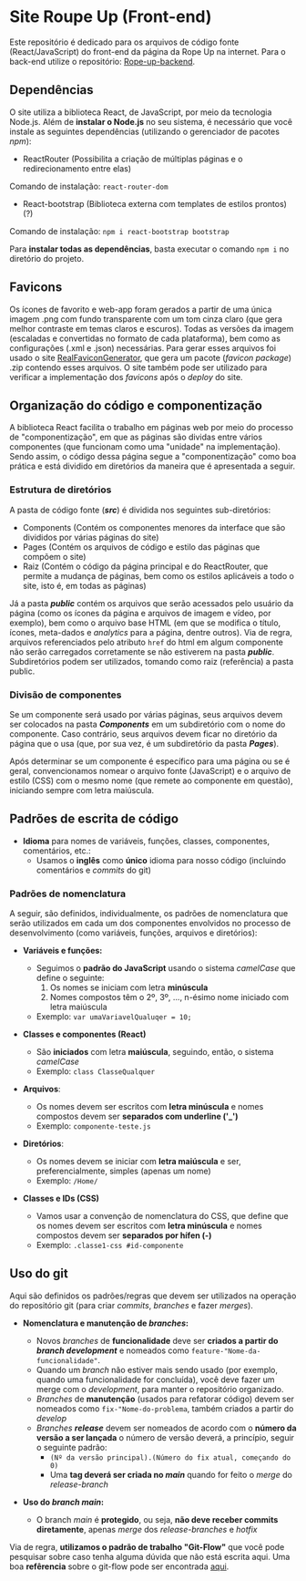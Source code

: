 # Site Roupe Up (Front-end)

Este repositório é dedicado para os arquivos de código fonte (React/JavaScript) do front-end da página da Rope Up na internet. Para o back-end utilize o repositório: [Rope-up-backend](https://github.com/heliorneto/Rope-up-backend).

## Dependências

O site utiliza a biblioteca React, de JavaScript, por meio da tecnologia Node.js. Além de **instalar o Node.js** no seu sistema, é necessário que você instale as seguintes dependências (utilizando o gerenciador de pacotes *npm*):

- ReactRouter (Possibilita a criação de múltiplas páginas e o redirecionamento entre elas)

Comando de instalação: `react-router-dom`

- React-bootstrap (Biblioteca externa com templates de estilos prontos) (?)

Comando de instalação: `npm i react-bootstrap bootstrap`

Para **instalar todas as dependências**, basta executar o comando `npm i` no diretório do projeto.

## Favicons

Os ícones de favorito e web-app foram gerados a partir de uma única imagem .png com fundo transparente com um tom cinza claro (que gera melhor contraste em temas claros e escuros). Todas as versões da imagem (escaladas e convertidas no formato de cada plataforma), bem como as configurações (.xml e .json) necessárias. Para gerar esses arquivos foi usado o site [RealFaviconGenerator](https://realfavicongenerator.net/), que gera um pacote (*favicon package*) .zip contendo esses arquivos. O site também pode ser utilizado para verificar a implementação dos *favicons* após o *deploy* do site.

## Organização do código e componentização

A biblioteca React facilita o trabalho em páginas web por meio do processo de "componentização", em que as páginas são dividas entre vários componentes (que funcionam como uma "unidade" na implementação). Sendo assim, o código dessa página segue a "componentização" como boa prática e está dividido em diretórios da maneira que é apresentada a seguir.

### Estrutura de diretórios

A pasta de código fonte (***src***) é dividida nos seguintes sub-diretórios:

- Components (Contém os componentes menores da interface que são divididos por várias páginas do site)
- Pages (Contém os arquivos de código e estilo das páginas que compõem o site)
- Raiz (Contém o código da página principal e do ReactRouter, que permite a mudança de páginas, bem como os estilos aplicáveis a todo o site, isto é, em todas as páginas)

Já a pasta ***public*** contém os arquivos que serão acessados pelo usuário da página (como os ícones da página e arquivos de imagem e vídeo, por exemplo), bem como o arquivo base HTML (em que se modifica o título, ícones, meta-dados e *analytics* para a página, dentre outros). Via de regra, arquivos referenciados pelo atributo `href` do html em algum componente não serão carregados corretamente se não estiverem na pasta ***public***. Subdiretórios podem ser utilizados, tomando como raiz (referência) a pasta public.

### Divisão de componentes

Se um componente será usado por várias páginas, seus arquivos devem ser colocados na pasta ***Components*** em um subdiretório com o nome do componente. Caso contrário, seus arquivos devem ficar no diretório da página que o usa (que, por sua vez, é um subdiretório da pasta ***Pages***).

Após determinar se um componente é específico para uma página ou se é geral, convencionamos nomear o arquivo fonte (JavaScript) e o arquivo de estilo (CSS) com o mesmo nome (que remete ao componente em questão), iniciando sempre com letra maiúscula.

## Padrões de escrita de código

- **Idioma** para nomes de variáveis, funções, classes, componentes, comentários, etc.:
  - Usamos o **inglês** como **único** idioma para nosso código (incluindo comentários e *commits* do git)

### Padrões de nomenclatura

A seguir, são definidos, individualmente, os padrões de nomenclatura que serão utilizados em cada um dos componentes envolvidos no processo de desenvolvimento (como variáveis, funções, arquivos e diretórios):

- **Variáveis e funções:**
  - Seguimos o **padrão do JavaScript** usando o sistema *camelCase* que define o seguinte:
    1. Os nomes se iniciam com letra **minúscula**
    2. Nomes compostos têm o 2º, 3º, ..., n-ésimo nome iniciado com letra maiúscula
  - Exemplo: `var umaVariavelQualuqer = 10;`

- **Classes e componentes (React)**
  - São **iniciados** com letra **maiúscula**, seguindo, então, o sistema *camelCase*
  - Exemplo: `class ClasseQualquer`

- **Arquivos**:
  - Os nomes devem ser escritos com **letra minúscula** e nomes compostos devem ser **separados com underline ('_')**
  - Exemplo: `componente-teste.js`

- **Diretórios**:
  - Os nomes devem se iniciar com **letra maiúscula** e ser, preferencialmente, simples (apenas um nome)
  - Exemplo: `/Home/`

- **Classes e IDs (CSS)**
  - Vamos usar a convenção de nomenclatura do CSS, que define que os nomes devem ser escritos com **letra minúscula** e nomes compostos devem ser **separados por hífen (-)**
  - Exemplo: `.classe1-css #id-componente`

## Uso do git

Aqui são definidos os padrões/regras que devem ser utilizados na operação do repositório git (para criar *commits*, *branches* e fazer *merges*).

- **Nomenclatura e manutenção de *branches*:**
  - Novos *branches* de **funcionalidade** deve ser **criados a partir do *branch development*** e nomeados como `feature-"Nome-da-funcionalidade"`.
  - Quando um *branch* não estiver mais sendo usado (por exemplo, quando uma funcionalidade for concluída), você deve fazer um merge com o *development*, para manter o repositório organizado.
  - *Branches* de **manutenção** (usados para refatorar código) devem ser nomeados como `fix-"Nome-do-problema`, também criados a partir do *develop*
  - *Branches* ***release*** devem ser nomeados de acordo com o **número da versão a ser lançada** o número de versão deverá, a princípio, seguir o seguinte padrão:
    - `(Nº da versão principal).(Número do fix atual, começando do 0)`
    - Uma **tag deverá ser criada no *main*** quando for feito o *merge* do *release-branch*

- **Uso do *branch main*:**
  - O branch *main* é **protegido**, ou seja, **não deve receber commits diretamente**, apenas *merge* dos *release-branches* e *hotfix*

Via de regra, **utilizamos o padrão de trabalho "Git-Flow"** que você pode pesquisar sobre caso tenha alguma dúvida que não está escrita aqui. Uma boa **refêrencia** sobre o git-flow pode ser encontrada [aqui](https://medium.com/trainingcenter/utilizando-o-fluxo-git-flow-e63d5e0d5e04).
